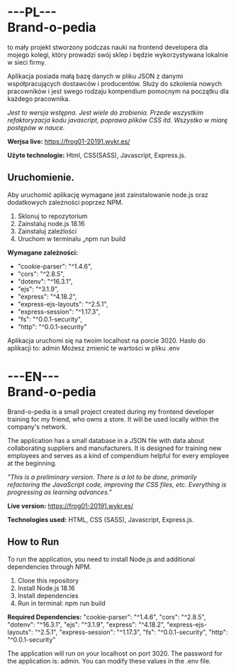 # ---PL---<br>Brand-o-pedia 
to mały projekt stworzony podczas nauki na frontend developera dla mojego kolegi, który prowadzi swój sklep i będzie wykorzystywana lokalnie w sieci firmy.

Aplikacja posiada małą bazę danych w pliku JSON z danymi współpracujących dostawców i producentów.  Służy do szkolenia nowych pracowników i jest swego rodzaju kompendium pomocnym na początku dla każdego pracownika. 

*Jest to wersja wstępna. Jest wiele do zrobienia. Przede wszystkim  refaktoryzacja kodu javascript, poprawa plików CSS itd. Wszystko w miarę postępów w nauce.*

**Werjsa live:** https://frog01-20191.wykr.es/

**Użyte technologie:** Html, CSS(SASS),  Javascript, Express.js.

## Uruchomienie.

Aby uruchomić aplikację wymagane jest zainstalowanie node.js oraz dodatkowych zależności poprzez NPM.

1. Sklonuj to repozytorium
2. Zainstaluj node.js 18.16
3. Zainstaluj zależlości
4. Uruchom w terminalu „npm run build

**Wymagane zależności:**
- "cookie-parser": "^1.4.6",
- "cors": "^2.8.5",
- "dotenv": "^16.3.1",
- "ejs": "^3.1.9",
- "express": "^4.18.2",
- "express-ejs-layouts": "^2.5.1",
- "express-session": "^1.17.3",
- "fs": "^0.0.1-security",
- "http": "^0.0.1-security”

Aplikacja uruchomi się na twoim localhost na porcie 3020. Hasło do aplikacji to: admin Możesz zmienić te wartości w pliku .env

# ---EN---<br>Brand-o-pedia

Brand-o-pedia is a small project created during my frontend developer training for my friend, who owns a store. It will be used locally within the company's network.

The application has a small database in a JSON file with data about collaborating suppliers and manufacturers. It is designed for training new employees and serves as a kind of compendium helpful for every employee at the beginning.

*"This is a preliminary version. There is a lot to be done, primarily refactoring the JavaScript code, improving the CSS files, etc. Everything is progressing as learning advances."*

**Live version:** https://frog01-20191.wykr.es/

**Technologies used:** HTML, CSS (SASS), Javascript, Express.js.

## How to Run

To run the application, you need to install Node.js and additional dependencies through NPM.

1. Clone this repository
2. Install Node.js 18.16
3. Install dependencies
4. Run in terminal: npm run build

**Required Dependencies:**
"cookie-parser": "^1.4.6",
"cors": "^2.8.5",
"dotenv": "^16.3.1",
"ejs": "^3.1.9",
"express": "^4.18.2",
"express-ejs-layouts": "^2.5.1",
"express-session": "^1.17.3",
"fs": "^0.0.1-security",
"http": "^0.0.1-security"

The application will run on your localhost on port 3020. The password for the application is: admin. You can modify these values in the .env file.